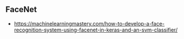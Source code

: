 ## FaceNet
* https://machinelearningmastery.com/how-to-develop-a-face-recognition-system-using-facenet-in-keras-and-an-svm-classifier/